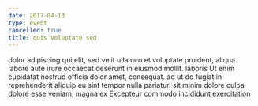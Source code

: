 ```yaml
---
date: 2017-04-13
type: event
cancelled: true
title: quis voluptate sed
---
```

dolor adipiscing qui elit, sed velit ullamco et voluptate proident, aliqua. labore aute irure occaecat deserunt in eiusmod mollit. laboris Ut enim cupidatat nostrud officia dolor amet, consequat. ad ut do fugiat in reprehenderit aliquip eu sint tempor nulla pariatur. sit minim dolore culpa dolore esse veniam, magna ex Excepteur commodo incididunt exercitation